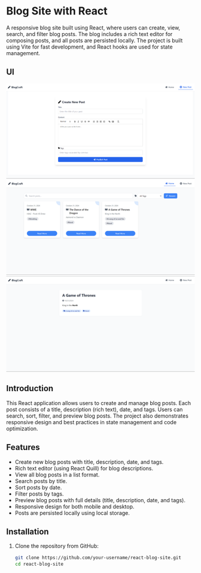 # Blog Site with React

A responsive blog site built using React, where users can create, view, search, and filter blog posts. The blog includes a rich text editor for composing posts, and all posts are persisted locally. The project is built using Vite for fast development, and React hooks are used for state management.

## UI
![alt text](image.png)
![alt text](image-1.png)
![alt text](image-2.png)

## Introduction

This React application allows users to create and manage blog posts. Each post consists of a title, description (rich text), date, and tags. Users can search, sort, filter, and preview blog posts. The project also demonstrates responsive design and best practices in state management and code optimization.

## Features

- Create new blog posts with title, description, date, and tags.
- Rich text editor (using React Quill) for blog descriptions.
- View all blog posts in a list format.
- Search posts by title.
- Sort posts by date.
- Filter posts by tags.
- Preview blog posts with full details (title, description, date, and tags).
- Responsive design for both mobile and desktop.
- Posts are persisted locally using local storage.

## Installation

1. Clone the repository from GitHub:
   ```bash
   git clone https://github.com/your-username/react-blog-site.git
   cd react-blog-site
   ```
